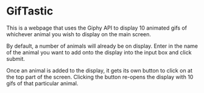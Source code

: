 # GifTastic

This is a webpage that uses the Giphy API to display 10 animated gifs of whichever animal you wish to display on the main screen. 

By default, a number of animals will already be on display. Enter in the name of the animal you want to add onto the display into the input box and click submit.

Once an animal is added to the display, it gets its own button to click on at the top part of the screen. Clicking the button re-opens the display with 10 gifs of that particular animal.
